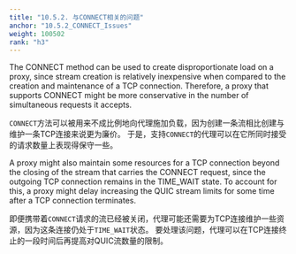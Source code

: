 ```yaml
---
title: "10.5.2. 与CONNECT相关的问题"
anchor: "10.5.2_CONNECT_Issues"
weight: 100502
rank: "h3"
---
```


The CONNECT method can be used to create disproportionate load on a proxy, since stream creation is relatively inexpensive when compared to the creation and maintenance of a TCP connection. Therefore, a proxy that supports CONNECT might be more conservative in the number of simultaneous requests it accepts.

`CONNECT`方法可以被用来不成比例地向代理施加负载，因为创建一条流相比创建与维护一条TCP连接来说更为廉价。
于是，支持`CONNECT`的代理可以在它所同时接受的请求数量上表现得保守一些。

A proxy might also maintain some resources for a TCP connection beyond the closing of the stream that carries the CONNECT request, since the outgoing TCP connection remains in the TIME_WAIT state. To account for this, a proxy might delay increasing the QUIC stream limits for some time after a TCP connection terminates.

即便携带着`CONNECT`请求的流已经被关闭，代理可能还需要为TCP连接维护一些资源，因为这条连接仍处于`TIME_WAIT`状态。
要处理该问题，代理可以在TCP连接终止的一段时间后再提高对QUIC流数量的限制。
